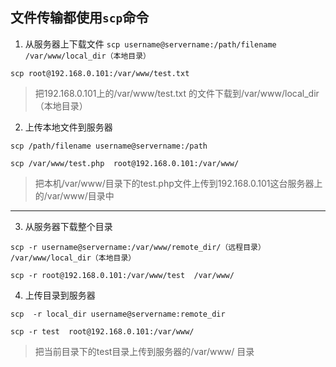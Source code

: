 ## 文件传输都使用`scp`命令

1. 从服务器上下载文件
`scp username@servername:/path/filename /var/www/local_dir（本地目录）`


`scp root@192.168.0.101:/var/www/test.txt`

> 把192.168.0.101上的/var/www/test.txt 的文件下载到/var/www/local_dir（本地目录）


2. 上传本地文件到服务器

`scp /path/filename username@servername:/path   `


`scp /var/www/test.php  root@192.168.0.101:/var/www/`

> 把本机/var/www/目录下的test.php文件上传到192.168.0.101这台服务器上的/var/www/目录中

-----------

3. 从服务器下载整个目录
   
`scp -r username@servername:/var/www/remote_dir/（远程目录） /var/www/local_dir（本地目录）`

`scp -r root@192.168.0.101:/var/www/test  /var/www/  `

4. 上传目录到服务器

`scp  -r local_dir username@servername:remote_dir`

`scp -r test  root@192.168.0.101:/var/www/`

>把当前目录下的test目录上传到服务器的/var/www/ 目录

 